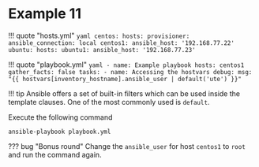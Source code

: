 # Example 11

!!! quote "hosts.yml"
    ```yaml
    centos:
      hosts:
        provisioner:
          ansible_connection: local
        centos1:
          ansible_host: '192.168.77.22'
    ubuntu:
      hosts:
        ubuntu1:
          ansible_host: '192.168.77.23'
    ```

!!! quote "playbook.yml"
    ```yaml
    - name: Example playbook
      hosts: centos1
      gather_facts: false
      tasks:
        - name: Accessing the hostvars
          debug:
            msg: "{{ hostvars[inventory_hostname].ansible_user | default('ute') }}"
    ```

!!! tip
    Ansible offers a set of built-in filters which can be used inside the template clauses. One of the most commonly used is `default`.

Execute the following command
```
ansible-playbook playbook.yml
```

??? bug "Bonus round"
    Change the `ansible_user` for host `centos1` to `root` and run the command again.
